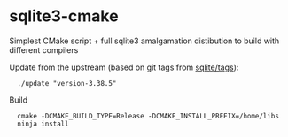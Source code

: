 sqlite3-cmake
=============

Simplest CMake script + full sqlite3 amalgamation distibution to build with different compilers

Update from the upstream (based on git tags from [sqlite/tags](https://github.com/sqlite/sqlite/tags)):
```
  ./update "version-3.38.5"
```

Build
```
  cmake -DCMAKE_BUILD_TYPE=Release -DCMAKE_INSTALL_PREFIX=/home/libs
  ninja install
```
